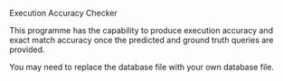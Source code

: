 Execution Accuracy Checker

This programme has the capability to produce execution accuracy and exact match accuracy once the predicted and ground truth queries are provided.

You may need to replace the database file with your own database file.